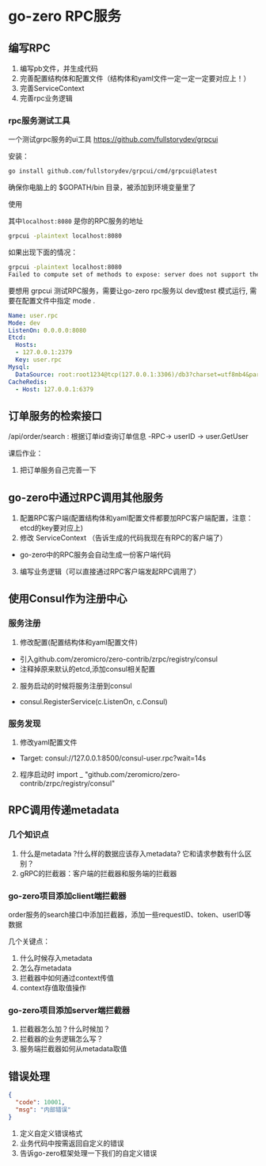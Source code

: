 # go-zero RPC服务


## 编写RPC

1. 编写pb文件，并生成代码
2. 完善配置结构体和配置文件（结构体和yaml文件一定一定一定要对应上！）
3. 完善ServiceContext
4. 完善rpc业务逻辑


### rpc服务测试工具

一个测试grpc服务的ui工具
https://github.com/fullstorydev/grpcui


安装：
```bash
go install github.com/fullstorydev/grpcui/cmd/grpcui@latest
```

确保你电脑上的 $GOPATH/bin 目录，被添加到环境变量里了

使用 

其中`localhost:8080` 是你的RPC服务的地址
```bash
grpcui -plaintext localhost:8080
```

如果出现下面的情况：
```bash
grpcui -plaintext localhost:8080
Failed to compute set of methods to expose: server does not support the reflection API
```

要想用 grpcui 测试RPC服务，需要让go-zero rpc服务以 dev或test 模式运行,
需要在配置文件中指定 mode .

```yaml
Name: user.rpc
Mode: dev
ListenOn: 0.0.0.0:8080
Etcd:
  Hosts:
  - 127.0.0.1:2379
  Key: user.rpc
Mysql:
  DataSource: root:root1234@tcp(127.0.0.1:3306)/db3?charset=utf8mb4&parseTime=true&loc=Asia%2FShanghai
CacheRedis:
  - Host: 127.0.0.1:6379
```



## 订单服务的检索接口


/api/order/search : 根据订单id查询订单信息
  -RPC-> userID -> user.GetUser 


课后作业：
1. 把订单服务自己完善一下


## go-zero中通过RPC调用其他服务

1. 配置RPC客户端(配置结构体和yaml配置文件都要加RPC客户端配置，注意：etcd的key要对应上)
2. 修改 ServiceContext （告诉生成的代码我现在有RPC的客户端了）
  - go-zero中的RPC服务会自动生成一份客户端代码
3. 编写业务逻辑（可以直接通过RPC客户端发起RPC调用了）



## 使用Consul作为注册中心

### 服务注册
1. 修改配置(配置结构体和yaml配置文件)
  - 引入github.com/zeromicro/zero-contrib/zrpc/registry/consul
  - 注释掉原来默认的etcd,添加consul相关配置
2. 服务启动的时候将服务注册到consul
  - consul.RegisterService(c.ListenOn, c.Consul)


### 服务发现
1. 修改yaml配置文件
  - Target: consul://127.0.0.1:8500/consul-user.rpc?wait=14s
2. 程序启动时 import _ "github.com/zeromicro/zero-contrib/zrpc/registry/consul"



## RPC调用传递metadata

### 几个知识点
1. 什么是metadata ?什么样的数据应该存入metadata? 它和请求参数有什么区别？
2. gRPC的拦截器：客户端的拦截器和服务端的拦截器

### go-zero项目添加client端拦截器

order服务的search接口中添加拦截器，添加一些requestID、token、userID等数据

几个关键点：
1. 什么时候存入metadata
2. 怎么存metadata
3. 拦截器中如何通过context传值
4. context存值取值操作

### go-zero项目添加server端拦截器
1. 拦截器怎么加？什么时候加？
2. 拦截器的业务逻辑怎么写？
3. 服务端拦截器如何从metadata取值



## 错误处理

```json
{
  "code": 10001,
  "msg": "内部错误"
}
```
1. 定义自定义错误格式
2. 业务代码中按需返回自定义的错误
3. 告诉go-zero框架处理一下我们的自定义错误
